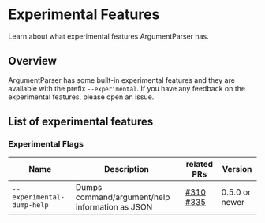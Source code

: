 # Experimental Features
Learn about what experimental features ArgumentParser has.

## Overview
ArgumentParser has some built-in experimental features and they are available with the prefix `--experimental`. If you have any feedback on the experimental features, please open an issue.

## List of experimental features
### Experimental Flags
| Name | Description | related PRs | Version |
| ------------- | ------------- | ------------- | ------------- |
| `--experimental-dump-help`  | Dumps command/argument/help information as JSON | [#310](https://github.com/apple/swift-argument-parser/pull/310) [#335](https://github.com/apple/swift-argument-parser/pull/335) | 0.5.0 or newer |
